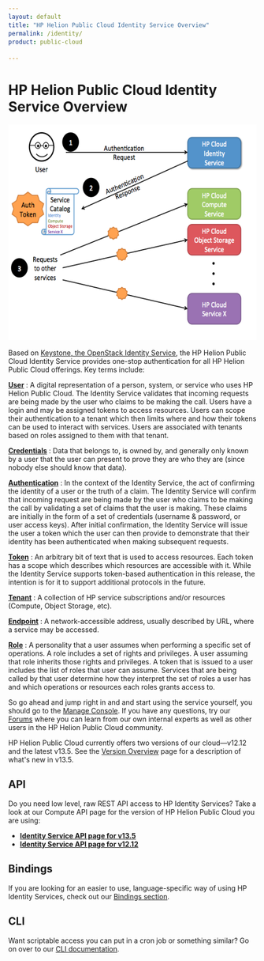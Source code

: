 ```yaml
---
layout: default
title: "HP Helion Public Cloud Identity Service Overview"
permalink: /identity/
product: public-cloud 

---
```

<!--PUBLISHED-->
# HP Helion Public Cloud Identity Service Overview

<!--This is a comment. Comments are not displayed in the browser-->

<img src="media/identity_service_overview_0.png" width="580" height="436" alt="" />

Based on [Keystone, the OpenStack Identity Service](http://keystone.openstack.org/), the HP Helion Public Cloud Identity Service provides one-stop authentication for all HP Helion Public Cloud offerings.  Key terms include:

[**User**](/glossary#User)
:  A digital representation of a person, system, or service who uses HP Helion Public Cloud. The Identity Service validates that incoming requests are being made by the user who claims to be making the call. Users have a login and may be assigned tokens to access resources. Users can scope their authentication to a tenant which then limits where and how their tokens can be used to interact with services. Users are associated with tenants based on roles assigned to them with that tenant.

[**Credentials**](/glossary#Credentials)
: Data that belongs to, is owned by, and generally only known by a user that the user can present to prove they are who they are (since nobody else should know that data).

[**Authentication**](/glossary#Authentication)
: In the context of the Identity Service, the act of confirming the identity of a user or the truth of a claim. The Identity Service will confirm that incoming request are being made by the user who claims to be making the call by validating a set of claims that the user is making. These claims are initially in the form of a set of credentials (username & password, or user access keys). After initial confirmation, the Identity Service will issue the user a token which the user can then provide to demonstrate that their identity has been authenticated when making subsequent requests.

[**Token**](/glossary#Token)
: An arbitrary bit of text that is used to access resources. Each token has a scope which describes which resources are accessible with it.  While the Identity Service supports token-based authentication in this release, the intention is for it to support additional protocols in the future.

[**Tenant**](/glossary#Tenant)
: A collection of HP service subscriptions and/or resources (Compute, Object Storage, etc).

[**Endpoint**](/glossary#Endpoint)
: A network-accessible address, usually described by URL, where a service may be accessed.

[**Role**](/glossary#Role)
: A personality that a user assumes when performing a specific set of operations. A role includes a set of rights and privileges. A user assuming that role inherits those rights and privileges.  A token that is issued to a user includes the list of roles that user can assume. Services that are being called by that user determine how they interpret the set of roles a user has and which operations or resources each roles grants access to.

So go ahead and jump right in and and start using the service yourself, you should go to the [Manage Console](https://console.hpcloud.com).  If you have any questions, try our [Forums](https://community.hpcloud.com) where you can learn from our own internal experts as well as other users in the HP Helion Public Cloud community.

<!-- To help you get started with the service, we've got some introductory getting started material at our [Introduction to the HP Helion Public Cloud Identity Service page](https://community.hpcloud.com/article/identity-service-introduction), and we've also provided you with a use case for [Migrating to the HP Helion Public Cloud Identity Service](https://community.hpcloud.com/article/identity-service-change-guide).  And of course, if you want to jump right and start using the service yourself, you should go to the [Manage Console](https://console.hpcloud.com).  If you have any questions, try our [Forums](https://community.hpcloud.com) where you can learn from our own internal experts as well as other users in the HP Helion Public Cloud community.-->

HP Helion Public Cloud currently offers two versions of our cloud&mdash;v12.12 and the latest v13.5. See the [Version Overview](/version-overview) page for a description of what's new in v13.5.

## API
Do you need low level, raw REST API access to HP Identity Services?  Take a look at our Compute API page for the version of HP Helion Public Cloud you are using: 

* [**Identity Service API page for v13.5**](/api/v13/identity)
* [**Identity Service API page for v12.12**](/api/identity)

## Bindings
If you are looking for an easier to use, language-specific way of using HP Identity Services, check out our [Bindings section](/bindings).

## CLI
Want scriptable access you can put in a cron job or something similar?  Go on over to our [CLI documentation](/cli).
